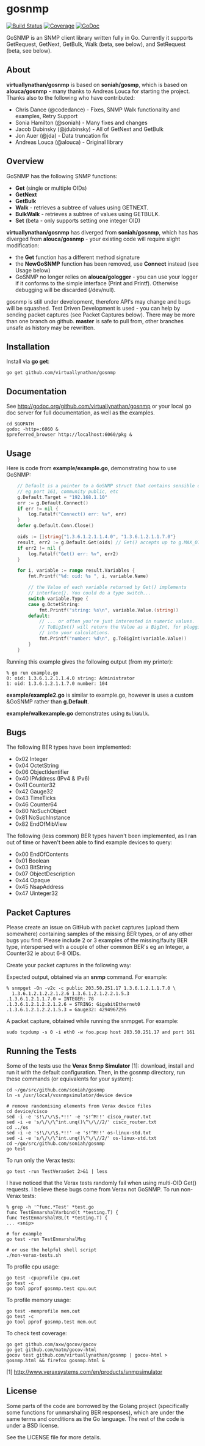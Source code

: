 gosnmp
======
[![Build Status](https://travis-ci.org/virtuallynathan/gosnmp.svg?branch=master)](https://travis-ci.org/virtuallynathan/gosnmp)
[![Coverage](http://gocover.io/_badge/github.com/virtuallynathan/gosnmp)](http://gocover.io/github.com/virtuallynathan/gosnmp)
[![GoDoc](https://godoc.org/github.com/virtuallynathan/gosnmp?status.png)](http://godoc.org/github.com/virtuallynathan/gosnmp)


GoSNMP is an SNMP client library written fully in Go. Currently it
supports GetRequest, GetNext, GetBulk, Walk (beta, see below), and SetRequest (beta, see below).

About
-----

**virtuallynathan/gosnmp** is based on **soniah/gosmp**,
which is based on **alouca/gosnmp** - many thanks to Andreas
Louca for starting the project. Thanks also to the following who have
contributed:

* Chris Dance (@codedance) - Fixes, SNMP Walk functionality and examples, Retry Support
* Sonia Hamilton (@soniah) - Many fixes and changes
* Jacob Dubinsky (@jdubinsky) - All of GetNext and GetBulk
* Jon Auer (@jda) - Data truncation fix
* Andreas Louca (@alouca) - Original library

Overview
--------

GoSNMP has the following SNMP functions:

* **Get** (single or multiple OIDs)
* **GetNext**
* **GetBulk**
* **Walk** - retrieves a subtree of values using GETNEXT.
* **BulkWalk** - retrieves a subtree of values using GETBULK.
* **Set** (beta - only supports setting one integer OID)

**virtuallynathan/gosnmp** has diverged from **soniah/gosnmp**,
which has has diverged from **alouca/gosnmp** - your existing
code will require slight modification:

* the **Get** function has a different method signature
* the **NewGoSNMP** function has been removed, use **Connect** instead
  (see Usage below)
* GoSNMP no longer relies on **alouca/gologger** - you can use your
  logger if it conforms to the simple interface (Print and Printf).
  Otherwise debugging will be discarded (/dev/null).

gosnmp is still under development, therefore API's may change and bugs
will be squashed. Test Driven Development is used - you can help by
sending packet captures (see Packet Captures below). There may be more
than one branch on github. **master** is safe to pull from, other
branches unsafe as history may be rewritten.

Installation
------------

Install via **go get**:

    go get github.com/virtuallynathan/gosnmp

Documentation
-------------

See http://godoc.org/github.com/virtuallynathan/gosnmp or your local go doc
server for full documentation, as well as the examples.

    cd $GOPATH
    godoc -http=:6060 &
    $preferred_browser http://localhost:6060/pkg &

Usage
-----

Here is code from **example/example.go**, demonstrating how to use GoSNMP:

```go
    // Default is a pointer to a GoSNMP struct that contains sensible defaults
    // eg port 161, community public, etc
    g.Default.Target = "192.168.1.10"
    err := g.Default.Connect()
    if err != nil {
        log.Fatalf("Connect() err: %v", err)
    }
    defer g.Default.Conn.Close()

    oids := []string{"1.3.6.1.2.1.1.4.0", "1.3.6.1.2.1.1.7.0"}
    result, err2 := g.Default.Get(oids) // Get() accepts up to g.MAX_OIDS
    if err2 != nil {
        log.Fatalf("Get() err: %v", err2)
    }

    for i, variable := range result.Variables {
        fmt.Printf("%d: oid: %s ", i, variable.Name)

        // the Value of each variable returned by Get() implements
        // interface{}. You could do a type switch...
        switch variable.Type {
        case g.OctetString:
            fmt.Printf("string: %s\n", variable.Value.(string))
        default:
            // ... or often you're just interested in numeric values.
            // ToBigInt() will return the Value as a BigInt, for plugging
            // into your calculations.
            fmt.Printf("number: %d\n", g.ToBigInt(variable.Value))
        }
    }
```
Running this example gives the following output (from my printer):

    % go run example.go
    0: oid: 1.3.6.1.2.1.1.4.0 string: Administrator
    1: oid: 1.3.6.1.2.1.1.7.0 number: 104

**example/example2.go** is similar to example.go, however is uses a custom
&GoSNMP rather than **g.Default**.

**example/walkexample.go** demonstrates using ```BulkWalk```.

Bugs
----

The following BER types have been implemented:

* 0x02 Integer
* 0x04 OctetString
* 0x06 ObjectIdentifier
* 0x40 IPAddress (IPv4 & IPv6)
* 0x41 Counter32
* 0x42 Gauge32
* 0x43 TimeTicks
* 0x46 Counter64
* 0x80 NoSuchObject
* 0x81 NoSuchInstance
* 0x82 EndOfMibView

The following (less common) BER types haven't been implemented, as I ran out of
time or haven't been able to find example devices to query:

* 0x00 EndOfContents
* 0x01 Boolean
* 0x03 BitString
* 0x07 ObjectDescription
* 0x44 Opaque
* 0x45 NsapAddress
* 0x47 Uinteger32

Packet Captures
---------------

Please create an issue on GitHub with packet captures (upload them somewhere) containing
samples of the missing BER types, or of any other bugs you find. Please include
2 or 3 examples of the missing/faulty BER type, interspersed with a couple of
other common BER's eg an Integer, a Counter32 ie about 6-8 OIDs.

Create your packet captures in the following way:

Expected output, obtained via an **snmp** command. For example:

    % snmpget -On -v2c -c public 203.50.251.17 1.3.6.1.2.1.1.7.0 \
      1.3.6.1.2.1.2.2.1.2.6 1.3.6.1.2.1.2.2.1.5.3
    .1.3.6.1.2.1.1.7.0 = INTEGER: 78
    .1.3.6.1.2.1.2.2.1.2.6 = STRING: GigabitEthernet0
    .1.3.6.1.2.1.2.2.1.5.3 = Gauge32: 4294967295

A packet capture, obtained while running the snmpget. For example:

    sudo tcpdump -s 0 -i eth0 -w foo.pcap host 203.50.251.17 and port 161

Running the Tests
-----------------

Some of the tests use the **Verax Snmp Simulator** [1]: download,
install and run it with the default configuration. Then, in the gosnmp
directory, run these commands (or equivalents for your system):

    cd ~/go/src/github.com/soniah/gosnmp
    ln -s /usr/local/vxsnmpsimulator/device device

    # remove randomising elements from Verax device files
    cd device/cisco
    sed -i -e 's!\/\/\$.*!!' -e 's!^M!!' cisco_router.txt
    sed -i -e 's/\/\/\^int.unq()\^\/\//2/' cisco_router.txt
    cd ../os
    sed -i -e 's!\/\/\$.*!!' -e 's!^M!!' os-linux-std.txt
    sed -i -e 's/\/\/\^int.unq()\^\/\//2/' os-linux-std.txt
    cd ~/go/src/github.com/soniah/gosnmp
    go test

To run only the Verax tests:

    go test -run TestVeraxGet 2>&1 | less

I have noticed that the Verax tests randomly fail when using multi-OID
Get() requests. I believe these bugs come from Verax not GoSNMP. To run
non-Verax tests:

    % grep -h '^func.*Test' *test.go
    func TestEnmarshalVarbind(t *testing.T) {
    func TestEnmarshalVBL(t *testing.T) {
    ... <snip>

    # for example
    go test -run TestEnmarshalMsg

    # or use the helpful shell script
    ./non-verax-tests.sh

To profile cpu usage:

    go test -cpuprofile cpu.out
    go test -c
    go tool pprof gosnmp.test cpu.out

To profile memory usage:

    go test -memprofile mem.out
    go test -c
    go tool pprof gosnmp.test mem.out

To check test coverage:

    go get github.com/axw/gocov/gocov
    go get github.com/matm/gocov-html
    gocov test github.com/virtuallynathan/gosnmp | gocov-html > gosnmp.html && firefox gosnmp.html &

[1] http://www.veraxsystems.com/en/products/snmpsimulator

License
-------

Some parts of the code are borrowed by the Golang project (specifically some
functions for unmarshaling BER responses), which are under the same terms and
conditions as the Go language. The rest of the code is under a BSD license.

See the LICENSE file for more details.
